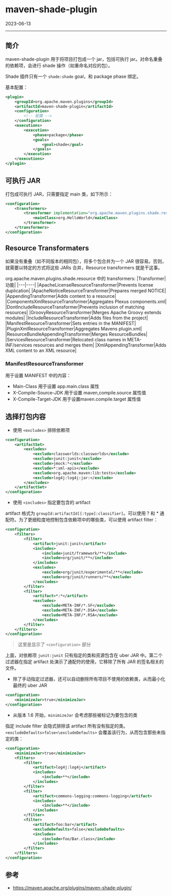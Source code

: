 # maven-shade-plugin

2023-06-13
***
## 简介

maven-shade-plugin 用于将项目打包成一个 jar，包括可执行 jar。对命名重叠的依赖项，会进行 shade 操作（如重命名对应的包）。

Shade 插件只有一个 `shade:shade` goal，和 package phase 绑定。

基本配置：

```xml
<plugin>
	<groupId>org.apache.maven.plugins</groupId>
	<artifactId>maven-shade-plugin</artifactId>
	<configuration>
		<!-- 配置 -->
	</configuration>
	<executions>
		<execution>
			<phase>package</phase>
			<goals>
				<goal>shade</goal>
			</goals>
		</execution>
	</executions>
</plugin>
```


## 可执行 JAR

打包成可执行 JAR，只需要指定 main 类，如下所示：

```xml
<configuration>
	<transformers>
		<transformer implementation="org.apache.maven.plugins.shade.resource.ManifestResourceTransformer">
			<mainClass>org.HelloWorld</mainClass>
		</transformer>
	</transformers>
</configuration>
```

## Resource Transformaters
如果没有重叠（如不同版本的相同包），将多个包合并为一个 JAR 很容易。否则，就需要以特定的方式将这些 JARs 合并，Resource transformers 就是干这事。

org.apache.maven.plugins.shade.resource 中的 transformers:
|Transformer|功能|
|---|----|
|ApacheLicenseResourceTransformer|Prevents license duplication|
|ApacheNoticeResourceTransformer|Prepares merged NOTICE|
|AppendingTransformer|Adds content to a resource|
|ComponentsXmlResourceTransformer|Aggregates Plexus components.xml|
|DontIncludeResourceTransformer|Prevents inclusion of matching resources|
|GroovyResourceTransformer|Merges Apache Groovy extends modules|
|IncludeResourceTransformer|Adds files from the project|
|ManifestResourceTransformer|Sets entries in the MANIFEST|
|PluginXmlResourceTransformer|Aggregates Mavens plugin.xml|
|ResourceBundleAppendingTransformer|Merges ResourceBundles|
|ServicesResourceTransformer|Relocated class names in META-INF/services resources and merges them|
|XmlAppendingTransformer|Adds XML content to an XML resource|

### ManifestResourceTransformer
用于设置 MANIFEST 中的内容：
- Main-Class 用于设置 app.main.class 属性
- X-Compile-Source-JDK 用于设置 maven,compile.source 属性值
- X-Compile-Target-JDK 用于设置maven.compile.target 属性值

## 选择打包内容

- 使用 `<excludes>` 排除依赖项

```xml
<configuration>
	<artifactSet>
		<excludes>
			<exclude>classworlds:classworlds</exclude>
			<exclude>junit:junit</exclude>
			<exclude>jmock:*</exclude>
			<exclude>*:xml-apis</exclude>
			<exclude>org.apache.maven:lib:tests</exclude>
			<exclude>log4j:log4j:jar:</exclude>
		</excludes>
	</artifactSet>
</configuration>
```

- 使用 `<includes>` 指定要包含的 artifact

artifact 格式为 `groupId:artifactId[[:type]:classifier]`。可以使用 ? 和 * 通配符。为了更细粒度地控制包含依赖项中的哪些类，可以使用 artifact filter：

```xml
<configuration>
	<filters>
		<filter>
			<artifact>junit:junit</artifact>
			<includes>
				<include>junit/framework/**</include>
				<include>org/junit/**</include>
			</includes>
			<excludes>
				<exclude>org/junit/experimental/**</exclude>
				<exclude>org/junit/runners/**</exclude>
			</excludes>
		</filter>
		<filter>
			<artifact>*:*</artifact>
			<excludes>
				<exclude>META-INF/*.SF</exclude>
				<exclude>META-INF/*.DSA</exclude>
				<exclude>META-INF/*.RSA</exclude>
			</excludes>
		</filter>
	</filters>
</configuration>
```

> 这里是显示了 `<configuration>` 部分

上面，对依赖项 `junit:junit` 只有指定的类和资源包含在 uber JAR 中。第二个过滤器在指定 artifact 处演示了通配符的使用，它移除了所有 JAR 的签名相关的文件。

- 除了手动指定过滤器，还可以自动删除所有项目不使用的依赖类，从而最小化最终的 uber JAR

```xml
<configuration>
	<minimizeJar>true</minimizeJar>
</configuration>
```

- 从版本 1.6 开始，`minimizeJar` 会考虑那些被标记为要包含的类

指定 include filter 会隐式排除该 artifact 所有没有指定的类。`<excludeDefaults>false<\excludeDefaults>` 会覆盖该行为，从而包含那些未指定的类：

```xml
<configuration>
	<minimizeJar>true</minimizeJar>
	<filters>
		<filter>
			<artifact>log4j:log4j</artifact>
			<includes>
				<include>**</include>
			</includes>
		</filter>
		<filter>
			<artifact>commons-logging:commons-logging</artifact>
			<includes>
				<include>**</include>
			</includes>
		</filter>
		<filter>
			<artifact>foo:bar</artifact>
			<excludeDefaults>false</excludeDefaults>
			<includes>
				<include>foo/Bar.class</include>
			</includes>
		</filter>
	</filters>
</configuration>
```

## 参考

- https://maven.apache.org/plugins/maven-shade-plugin/